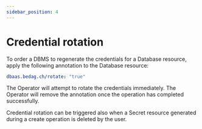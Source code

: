 ```yaml
---
sidebar_position: 4
---
```


# Credential rotation

To order a DBMS to regenerate the credentials for a Database resource, apply the following annotation to the Database resource:

```yaml
dbaas.bedag.ch/rotate: "true"
```

The Operator will attempt to rotate the credentials immediately. The Operator will remove the annotation once the
operation has completed successfully.

Credential rotation can be triggered also when a Secret resource generated during a create operation is deleted by the 
user.